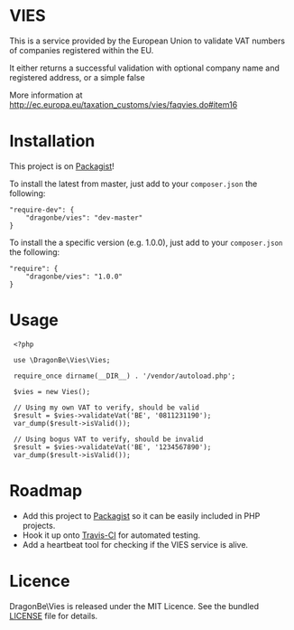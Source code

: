 # VIES

This is a service provided by the European Union to validate VAT numbers of companies registered within the EU.

It either returns a successful validation with optional company name and registered address, or a simple false

More information at http://ec.europa.eu/taxation_customs/vies/faqvies.do#item16

# Installation

This project is on [Packagist](https://packagist.org/packages/dragonbe/vies)!

To install the latest from master, just add to your `composer.json` the following:

    "require-dev": {
        "dragonbe/vies": "dev-master"
    }

To install the a specific version (e.g. 1.0.0), just add to your `composer.json` the following:

    "require": {
        "dragonbe/vies": "1.0.0"
    }


# Usage

     <?php

     use \DragonBe\Vies\Vies;

     require_once dirname(__DIR__) . '/vendor/autoload.php';

     $vies = new Vies();

     // Using my own VAT to verify, should be valid
     $result = $vies->validateVat('BE', '0811231190');
     var_dump($result->isValid());

     // Using bogus VAT to verify, should be invalid
     $result = $vies->validateVat('BE', '1234567890');
     var_dump($result->isValid());

# Roadmap

- Add this project to [Packagist](http://packagist.org) so it can be easily included in PHP projects.
- Hook it up onto [Travis-CI](http://travis-ci.org) for automated testing.
- Add a heartbeat tool for checking if the VIES service is alive.

# Licence

DragonBe\Vies is released under the MIT Licence. See the bundled [LICENSE](LICENSE) file for details.
